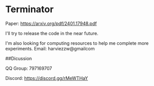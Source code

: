 # Terminator

Paper: https://arxiv.org/pdf/2401.17948.pdf

I'll try to release the code in the near future.

I'm also looking for computing resources to help me complete more experiments. Email: harviezzw@gmailcom

##Dicussion

QQ Group: 797169707

Discord: https://discord.gg/rMeWTHaY
